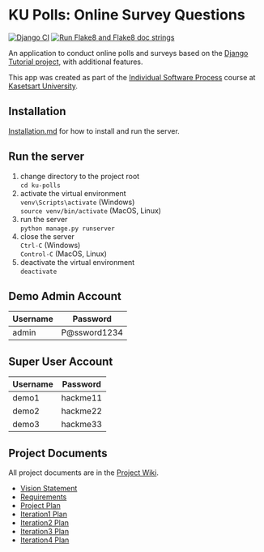 # KU Polls: Online Survey Questions 
[![Django CI](https://github.com/Nanokwok/ku-polls/actions/workflows/django.yml/badge.svg)](https://github.com/Nanokwok/ku-polls/actions/workflows/django.yml)
[![Run Flake8 and Flake8 doc strings](https://github.com/Nanokwok/ku-polls/actions/workflows/Flake8.yml/badge.svg)](https://github.com/Nanokwok/ku-polls/actions/workflows/Flake8.yml)

An application to conduct online polls and surveys based
on the [Django Tutorial project](https://docs.djangoproject.com/en/5.1/), with
additional features.

This app was created as part of the [Individual Software Process](
https://cpske.github.io/ISP) course at [Kasetsart University](https://www.ku.ac.th).

## Installation
[Installation.md](Installation.md) for how to install and run the server.

## Run the server
1. change directory to the project root  
```cd ku-polls```
2. activate the virtual environment  
```venv\Scripts\activate``` (Windows)  
```source venv/bin/activate``` (MacOS, Linux)
3. run the server  
```python manage.py runserver```
4. close the server  
```Ctrl-C``` (Windows)  
```Control-C``` (MacOS, Linux)
5. deactivate the virtual environment  
```deactivate```

## Demo Admin Account
| Username | Password |
|----------|----------|
| admin    | P@ssword1234|

## Super User Account
| Username | Password |
|----------|----------|
| demo1    | hackme11 |
| demo2    | hackme22 |
| demo3    | hackme33 |

## Project Documents

All project documents are in the [Project Wiki](../../wiki/Home).

- [Vision Statement](../../wiki/Vision%20and%20Scope)
- [Requirements](../../wiki/Requirements)
- [Project Plan](../../wiki/Project%20Plan)
- [Iteration1 Plan](../../wiki/Iteration%201%20Plan)
- [Iteration2 Plan](../../wiki/Iteration%202%20Plan)
- [Iteration3 Plan](../../wiki/Iteration%203%20Plan)
- [Iteration4 Plan](../../wiki/Iteration%204%20Plan)
